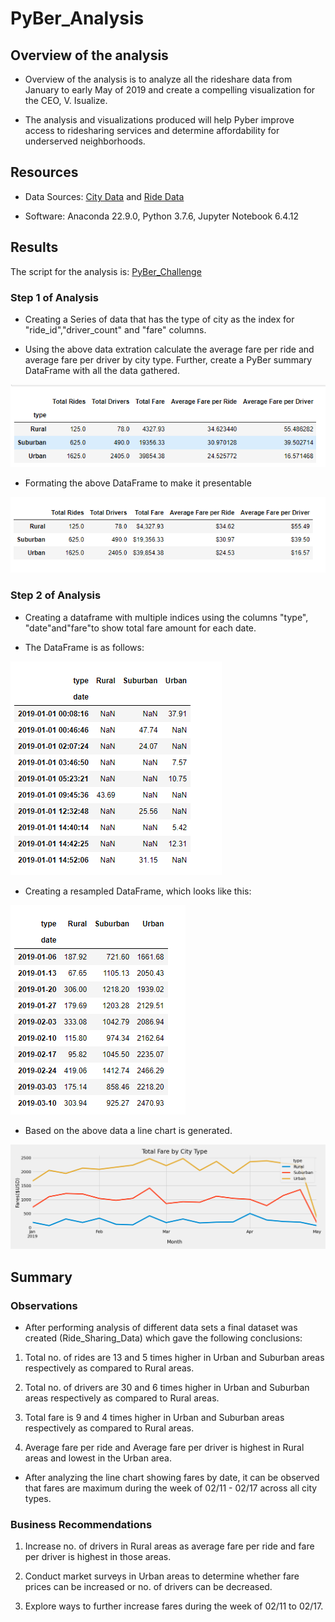 # PyBer_Analysis

## Overview of the analysis

- Overview of the analysis is to analyze all the rideshare data from January to early May of 2019 and create a compelling visualization for the CEO, V. Isualize.

- The analysis and visualizations produced will help Pyber improve access to ridesharing services and determine affordability for underserved neighborhoods.

## Resources

- Data Sources:
[City Data](https://github.com/manasidek/PyBer_Analysis/blob/main/Resources/city_data.csv) and [Ride Data](https://github.com/manasidek/PyBer_Analysis/blob/main/Resources/ride_data.csv)

- Software: Anaconda 22.9.0, Python 3.7.6, Jupyter Notebook 6.4.12

## Results

The script for the analysis is: [PyBer_Challenge](https://github.com/manasidek/PyBer_Analysis/blob/main/PyBer_Challenge.ipynb)

### Step 1 of Analysis

- Creating a Series of data that has the type of city as the index for "ride_id","driver_count" and "fare" columns.

- Using the above data extration calculate the average fare per ride and average fare per driver by city type. Further, create a PyBer summary DataFrame with all the data gathered.

![PyBer_join](https://github.com/manasidek/PyBer_Analysis/blob/main/images/PyBer_join.png)

- Formating the above DataFrame to make it presentable

![Ride_Sharing_Data](https://github.com/manasidek/PyBer_Analysis/blob/main/images/PyBer_total.png)


### Step 2 of Analysis

- Creating a dataframe with multiple indices using the columns "type", "date"and"fare"to show total fare amount for each date. 

- The DataFrame is as follows:

![Multi_Indices](https://github.com/manasidek/PyBer_Analysis/blob/main/images/Multi_indices.png)

- Creating a resampled DataFrame, which looks like this:

![Resampled_Data](https://github.com/manasidek/PyBer_Analysis/blob/main/images/Resampled_data.png)

- Based on the above data a line chart is generated. 

![PyBer_fare_summary](https://github.com/manasidek/PyBer_Analysis/blob/main/images/PyBer_fare_summary.png)

## Summary

### Observations

- After performing analysis of different data sets a final dataset was created (Ride_Sharing_Data) which gave the following conclusions:

1. Total no. of rides are 13 and 5 times higher in Urban and Suburban areas respectively as compared to Rural areas.

2. Total no. of drivers are 30 and 6 times higher in Urban and Suburban areas respectively as compared to Rural areas.

3. Total fare is 9 and 4 times higher in Urban and Suburban areas respectively as compared to Rural areas.

4. Average fare per ride and Average fare per driver is highest in Rural areas and lowest in the Urban area.

- After analyzing the line chart showing fares by date, it can be observed that fares are maximum during the week of 02/11 - 02/17 across all city types.

### Business Recommendations

1. Increase no. of drivers in Rural areas as average fare per ride and fare per driver is highest in those areas.

2. Conduct market surveys in Urban areas to determine whether fare prices can be increased or no. of drivers can be decreased.

3. Explore ways to further increase fares during the week of 02/11 to 02/17.
